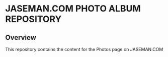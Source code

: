 # JASEMAN.COM PHOTO ALBUM REPOSITORY
## Overview
This repository contains the content for the Photos page on JASEMAN.COM
